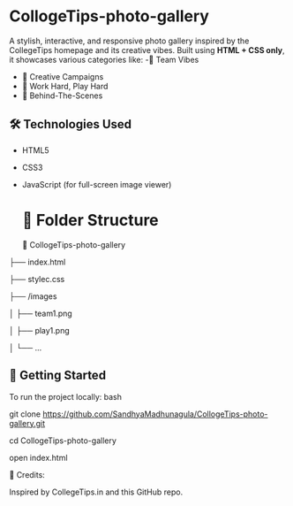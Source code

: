 # CollogeTips-photo-gallery
A stylish, interactive, and responsive photo gallery inspired by the CollegeTips homepage and its creative vibes. Built using **HTML + CSS only**,
it showcases various categories like:
 -🤝 Team Vibes  
- 🎨 Creative Campaigns  
- 🥳 Work Hard, Play Hard  
- 🎥 Behind-The-Scenes

## 🛠️ Technologies Used
- HTML5
- CSS3 
- JavaScript (for full-screen image viewer)

  # 📁 Folder Structure
  📂 CollogeTips-photo-gallery
  
├── index.html

├── stylec.css

├── /images

│ ├── team1.png

│ ├── play1.png

│ └── ...

## 🚀 Getting Started
To run the project locally:
bash

git clone https://github.com/SandhyaMadhunagula/CollogeTips-photo-gallery.git

cd CollogeTips-photo-gallery

open index.html

📢 Credits:

Inspired by CollegeTips.in and this GitHub repo.

